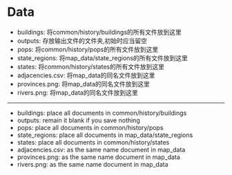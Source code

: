 # Data
+ buildings: 将common/history/buildings的所有文件放到这里
+ outputs: 存放输出文件的文件夹,初始时应当留空
+ pops: 将common/history/pops的所有文件放到这里
+ state_regions: 将map_data/state_regions的所有文件放到这里
+ states: 将common/history/states的所有文件放到这里
+ adjacencies.csv: 将map_data的同名文件放到这里
+ provinces.png: 将map_data的同名文件放到这里
+ rivers.png: 将map_data的同名文件放到这里
----
+ buildings: place all documents in common/history/buildings
+ outputs: remain it blank if you save nothing
+ pops: place all documents in common/history/pops
+ state_regions: place all documents in map_data/state_regions
+ states: place all documents in common/history/states
+ adjacencies.csv: as the same name document in map_data
+ provinces.png: as the same name document in map_data
+ rivers.png: as the same name document in map_data
